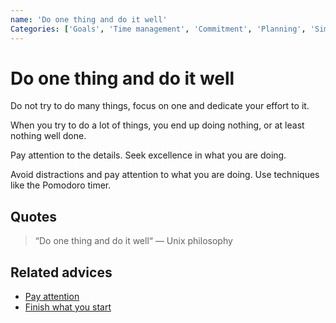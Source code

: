 ```yaml
---
name: 'Do one thing and do it well'
Categories: ['Goals', 'Time management', 'Commitment', 'Planning', 'Simplicity', 'Optimization', 'Productivity', 'Focus', 'Decisions']
---
```

# Do one thing and do it well

Do not try to do many things, focus on one and dedicate your effort to it.

When you try to do a lot of things, you end up doing nothing, or at least nothing well done.

Pay attention to the details. Seek excellence in what you are doing.

Avoid distractions and pay attention to what you are doing. Use techniques like the Pomodoro timer.

## Quotes

> “Do one thing and do it well“ — Unix philosophy

## Related advices

- [Pay attention](Pay%20attention/index.md)
- [Finish what you start](Finish%20what%20you%20start/index.md)
